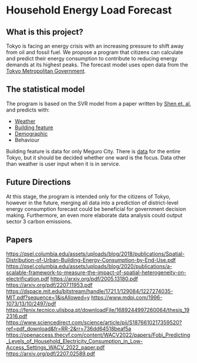 # Household Energy Load Forecast

## What is this project? 
Tokyo is facing an energy crisis with an increasing pressure to shift away from oil and fossil fuel. We propose a program that citizens can calculate and predict their energy consumption to contribute to reducing energy demands at its highest peaks. The forecast model uses open data from the [Tokyo Metropolitan Government](https://catalog.data.metro.tokyo.lg.jp/dataset).

## The statistical model 
The program is based on the SVR model from a paper written by [Shen et. al](https://www.sciencedirect.com/science/article/pii/S1876610217359520?fr=RR-2&ref=pdf_download&rr=737df4bc893d80fb), and predicts with: 

- [Weather](https://catalog.data.metro.tokyo.lg.jp/dataset/t000003d0000000151/resource/86f57c1e-d103-4751-aaac-91427499ecb9)  
- [Building feature](https://catalog.data.metro.tokyo.lg.jp/dataset/t131105d0000000058/resource/7ed82057-5d8c-4fc8-a57b-49b4b2d394fd)  
- [Demographic](https://catalog.data.metro.tokyo.lg.jp/dataset/t131105d0000000022/resource/8fe523a7-b478-454f-908c-35b8db3350e2)  
- Behaviour 

Building feature is data for only Meguro City. There is [data](https://catalog.data.metro.tokyo.lg.jp/dataset/t000008d0000000034) for the entire Tokyo, but it should be decided whether one ward is the focus. Data other than weather is user input when it is in service.

## Future Directions
At this stage, the program is intended only for the citizens of Tokyo, however in the future, merging all data into a prediction of district-level energy consumption forecast could be beneficial for government decision making. Furthermore, an even more elaborate data analysis could output sector 3 carbon emissions. 

## Papers 
https://qsel.columbia.edu/assets/uploads/blog/2018/publications/Spatial-Distribution-of-Urban-Building-Energy-Consumption-by-End-Use.pdf 
https://qsel.columbia.edu/assets/uploads/blog/2020/publications/a-scalable-framework-to-measure-the-impact-of-spatial-heterogeneity-on-electrification.pdf
https://arxiv.org/pdf/2005.13180.pdf 
https://arxiv.org/pdf/2207.11953.pdf
https://dspace.mit.edu/bitstream/handle/1721.1/129084/1227274035-MIT.pdf?sequence=1&isAllowed=y 
https://www.mdpi.com/1996-1073/13/10/2497/pdf 
https://fenix.tecnico.ulisboa.pt/downloadFile/1689244997260064/thesis_192316.pdf 
https://www.sciencedirect.com/science/article/pii/S1876610217359520?ref=pdf_download&fr=RR-2&rr=736dd64518beaf5a 
https://openaccess.thecvf.com/content/WACV2022/papers/Fobi_Predicting_Levels_of_Household_Electricity_Consumption_in_Low-Access_Settings_WACV_2022_paper.pdf 
https://arxiv.org/pdf/2207.02589.pdf 
